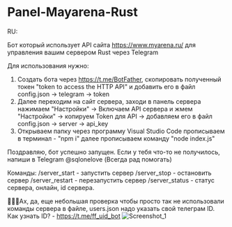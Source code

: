 # Panel-Mayarena-Rust


RU:

Бот который использует API сайта https://www.myarena.ru/ для управления вашим сервером Rust через Telegram


Для использования нужно:
1. Cоздать бота через https://t.me/BotFather, скопировать полученный токен "token to access the HTTP API" и добавить его в файл config.json -> telegram -> token
2. Далее переходим на сайт сервера, заходи в панель сервера нажимаем "Настройки" -> Включаем API сервера и жмем  "Настройки" -> копируем Token для API -> добавляем его в файл config.json -> server -> api_key
3. Открываем папку через программу Visual Studio Code прописываем в терминал - "npm i" далее прописываем команду "node index.js"

Поздравляю, бот успешно запущен. Если у тебя что-то не получилось, напиши в Telegram @sqlonelove (Всегда рад помогать)

Команды:
/server_start - запустить сервер
/server_stop - остановить сервер
/server_restart - перезапустить сервер
/server_status - статус сервера, онлайн, id сервера.


🥺🥺🥺Ах, да, еще небольшая проверка чтобы просто так не использовали команды сервера в файле, users.json надо указать свой телеграм ID.
Как узнать ID? - https://t.me/ff_uid_bot
![Screenshot_1](https://github.com/bugor600/Panel-Mayarena-Rust/assets/62838425/720a8ceb-8f16-4900-bddc-6a7fe9852bb9)
